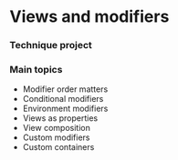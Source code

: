 # Views and modifiers
### Technique project

### Main topics
* Modifier order matters
* Conditional modifiers
* Environment modifiers
* Views as properties
* View composition
* Custom modifiers
* Custom containers
